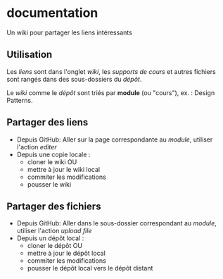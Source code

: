 # documentation

Un wiki pour partager les liens intéressants

## Utilisation

Les _liens_ sont dans l'onglet *wiki*, les _supports de cours_ et autres fichiers sont rangés dans des sous-dossiers du *dépôt*.

Le *wiki* comme le *dépôt* sont triés par **module** (ou "cours"), ex. : Design Patterns.

## Partager des liens

- Depuis GitHub: Aller sur la page correspondante au *module*, utiliser l'action *editer*
- Depuis une copie locale :
  - cloner le wiki OU
  - mettre à jour le wiki local
  - commiter les modifications
  - pousser le wiki

## Partager des fichiers

- Depuis GitHub: Aller dans le sous-dossier correspondant au *module*, utiliser l'action *upload file*
- Depuis un dépôt local :
  - cloner le dépôt OU
  - mettre à jour le dépôt local
  - commiter les modifications
  - pousser le dépôt local vers le dépôt distant
